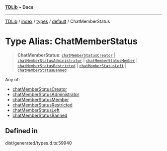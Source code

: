 [**TDLib**](../../../../../../README.md) • **Docs**

***

[TDLib](../../../../../../modules.md) / [index](../../../../../README.md) / [types](../../../README.md) / [default](../README.md) / ChatMemberStatus

# Type Alias: ChatMemberStatus

> **ChatMemberStatus**: [`chatMemberStatusCreator`](chatMemberStatusCreator.md) \| [`chatMemberStatusAdministrator`](chatMemberStatusAdministrator.md) \| [`chatMemberStatusMember`](chatMemberStatusMember.md) \| [`chatMemberStatusRestricted`](chatMemberStatusRestricted.md) \| [`chatMemberStatusLeft`](chatMemberStatusLeft.md) \| [`chatMemberStatusBanned`](chatMemberStatusBanned.md)

Any of:
- [chatMemberStatusCreator](chatMemberStatusCreator.md)
- [chatMemberStatusAdministrator](chatMemberStatusAdministrator.md)
- [chatMemberStatusMember](chatMemberStatusMember.md)
- [chatMemberStatusRestricted](chatMemberStatusRestricted.md)
- [chatMemberStatusLeft](chatMemberStatusLeft.md)
- [chatMemberStatusBanned](chatMemberStatusBanned.md)

## Defined in

dist/generated/types.d.ts:59940
